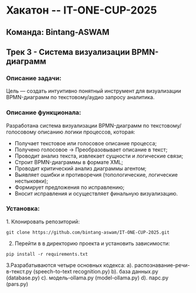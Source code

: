 # Хакатон -- IT-ONE-CUP-2025

<h2>Команда: Bintang-ASWAM</h2>
<h2>Трек 3 - Система визуализации BPMN-диаграмм</h2>

<h3>Описание задачи:</h3>
Цель — создать интуитивно понятный инструмент для визуализации BPMN-диаграмм по текстовому/аудио запросу аналитика.

<h3> Описание функционала: </h3>

Разработана система визуализации BPMN-диаграмм по текстовому/голосовому описанию логики процессов, которая:

- Получает текстовое или голосовое описание процесса;
- Получено голосовое -> Преобразовывает описание в текст;
- Проводит анализ текста, извлекает сущности и логические связи;
- Строит BPMN-диаграммы в формате XML;
- Проводит критический анализ диаграммы агентом;
- Выявляет ошибки и противоречия (топологические, логические нестыковки);
- Формирует предложения по исправлению;
- Вносит исправления и осуществляет финальную визуализацию.

<h3> Установка: </h3>
1. Клонировать репозиторий: <p>
<pre><code>git clone https://github.com/bintang-aswam/IT-ONE-CUP-2025.git</code></pre>


2. Перейти в в директорию проекта и установить зависимости: <p>
<pre><code>pip install -r requirements.txt</code></pre>

3.Разрабатываются четыре основных кодекса:
a). распознавание-речи-в-текст.py (speech-to-text recognition.py)
b). база данных.py (database.py)
c). модель-ollama.py (model-ollama.py)
d). парс.py (pars.py)

